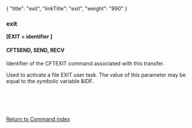 {
    "title": "exit",
    "linkTitle": "exit",
    "weight": "990"
}<span id="exit_CFTPROT"></span><span id="exit"></span>

### exit

****\[EXIT = identifier \]****

<span id="exit_CFTSEND"></span>

#### CFTSEND, SEND, RECV

Identifier of the CFTEXIT command
associated with this transfer.

Used to activate a file EXIT user task. The value of this parameter
may be equal to the symbolic variable &IDF.

####  

 

[Return to Command index](../../)
